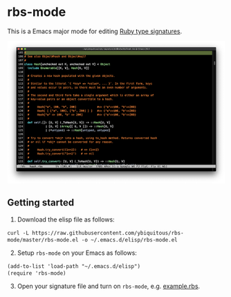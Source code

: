# rbs-mode

This is a Emacs major mode for editing [Ruby type signatures](https://github.com/ruby/rbs).

![Screenshot](screenshot.png)

## Getting started

1. Download the elisp file as follows:

```shell
curl -L https://raw.githubusercontent.com/ybiquitous/rbs-mode/master/rbs-mode.el -o ~/.emacs.d/elisp/rbs-mode.el
```

2. Setup `rbs-mode` on your Emacs as follows:

```elisp
(add-to-list 'load-path "~/.emacs.d/elisp")
(require 'rbs-mode)
```

3. Open your signature file and turn on `rbs-mode`, e.g. [example.rbs](example.rbs).
